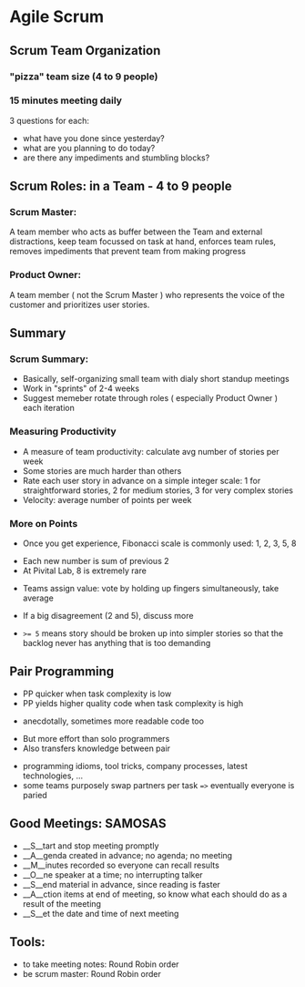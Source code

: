 # Agile Scrum

## Scrum Team Organization

### "pizza" team size (4 to 9 people)

### 15 minutes meeting daily

3 questions for each:
 - what have you done since yesterday?
 - what are you planning to do today?
 - are there any impediments and stumbling blocks?

## Scrum Roles: in a Team - 4 to 9 people

### Scrum Master:
A team member who acts as buffer between the Team and external distractions, keep team focussed on task at hand, enforces team rules, removes impediments that prevent team from making progress

### Product Owner:
A team member ( not the Scrum Master ) who represents the voice of the customer and prioritizes user stories.

## Summary

### Scrum Summary:
 - Basically, self-organizing small team with dialy short standup meetings
 - Work in "sprints" of 2-4 weeks
 - Suggest memeber rotate through roles ( especially Product Owner ) each iteration

### Measuring Productivity
 - A measure of team productivity: calculate avg number of stories per week
 - Some stories are much harder than others
 - Rate each user story in advance on a simple integer scale: 1 for straightforward stories, 2 for medium stories, 3 for very complex stories
 - Velocity: average number of points per week


### More on Points
 * Once you get experience, Fibonacci scale is commonly used: 1, 2, 3, 5, 8
  - Each new number is sum of previous 2
  - At Pivital Lab, 8 is extremely rare
 * Teams assign value: vote by holding up fingers simultaneously, take average
  - If a big disagreement (2 and 5), discuss more
 * `>= 5` means story should be broken up into simpler stories so that the backlog never has anything that is too demanding

## Pair Programming
* PP quicker when task complexity is low
* PP yields higher quality code when task complexity is high
 - anecdotally, sometimes more readable code too
* But more effort than solo programmers
* Also transfers knowledge between pair
 - programming idioms, tool tricks, company processes, latest technologies, ...
 - some teams purposely swap partners per task `=>` eventually everyone is paried


## Good Meetings: SAMOSAS
* __S__tart and stop meeting promptly
* __A__genda created in advance; no agenda; no meeting
* __M__inutes recorded so everyone can recall results
* __O__ne speaker at a time; no interrupting talker
* __S__end material in advance, since reading is faster
* __A__ction items at end of meeting, so know what each should do as a result of the meeting
* __S__et the date and time of next meeting

## Tools:
 - to take meeting notes: Round Robin order
 - be scrum master: Round Robin order

